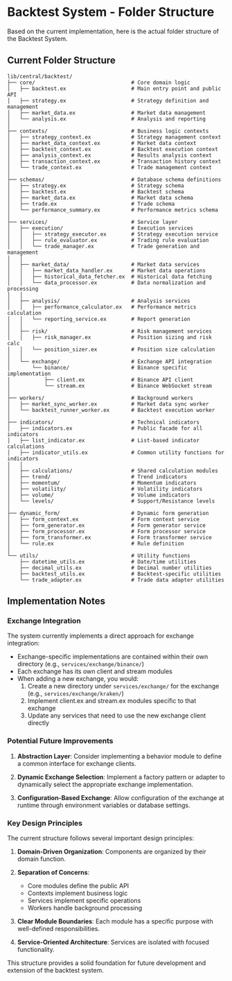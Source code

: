 # Backtest System - Folder Structure

Based on the current implementation, here is the actual folder structure of the Backtest System.

## Current Folder Structure

```
lib/central/backtest/
├── core/                               # Core domain logic
│   ├── backtest.ex                     # Main entry point and public API
│   ├── strategy.ex                     # Strategy definition and management
│   ├── market_data.ex                  # Market data management
│   └── analysis.ex                     # Analysis and reporting
│
├── contexts/                           # Business logic contexts
│   ├── strategy_context.ex             # Strategy management context
│   ├── market_data_context.ex          # Market data context
│   ├── backtest_context.ex             # Backtest execution context
│   ├── analysis_context.ex             # Results analysis context
│   ├── transaction_context.ex          # Transaction history context
│   └── trade_context.ex                # Trade management context
│
├── schemas/                            # Database schema definitions
│   ├── strategy.ex                     # Strategy schema
│   ├── backtest.ex                     # Backtest schema
│   ├── market_data.ex                  # Market data schema
│   ├── trade.ex                        # Trade schema
│   └── performance_summary.ex          # Performance metrics schema
│
├── services/                           # Service layer
│   ├── execution/                      # Execution services
│   │   ├── strategy_executor.ex        # Strategy execution service
│   │   ├── rule_evaluator.ex           # Trading rule evaluation
│   │   └── trade_manager.ex            # Trade generation and management
│   │
│   ├── market_data/                    # Market data services
│   │   ├── market_data_handler.ex      # Market data operations
│   │   ├── historical_data_fetcher.ex  # Historical data fetching
│   │   └── data_processor.ex           # Data normalization and processing
│   │
│   ├── analysis/                       # Analysis services
│   │   ├── performance_calculator.ex   # Performance metrics calculation
│   │   └── reporting_service.ex        # Report generation
│   │
│   ├── risk/                           # Risk management services
│   │   ├── risk_manager.ex             # Position sizing and risk calc
│   │   └── position_sizer.ex           # Position size calculation
│   │
│   └── exchange/                       # Exchange API integration
│       └── binance/                    # Binance specific implementation
│           ├── client.ex               # Binance API client
│           └── stream.ex               # Binance WebSocket stream
│
├── workers/                            # Background workers
│   ├── market_sync_worker.ex           # Market data sync worker
│   └── backtest_runner_worker.ex       # Backtest execution worker
│
├── indicators/                         # Technical indicators
│   ├── indicators.ex                   # Public facade for all indicators
│   ├── list_indicator.ex               # List-based indicator calculations
│   ├── indicator_utils.ex              # Common utility functions for indicators
│   │
│   ├── calculations/                   # Shared calculation modules
│   ├── trend/                          # Trend indicators
│   ├── momentum/                       # Momentum indicators
│   ├── volatility/                     # Volatility indicators
│   ├── volume/                         # Volume indicators
│   └── levels/                         # Support/Resistance levels
│
├── dynamic_form/                       # Dynamic form generation
│   ├── form_context.ex                 # Form context service
│   ├── form_generator.ex               # Form generator service
│   ├── form_processor.ex               # Form processor service
│   ├── form_transformer.ex             # Form transformer service
│   └── rule.ex                         # Rule definition
│
└── utils/                              # Utility functions
    ├── datetime_utils.ex               # Date/time utilities
    ├── decimal_utils.ex                # Decimal number utilities
    ├── backtest_utils.ex               # Backtest-specific utilities
    └── trade_adapter.ex                # Trade data adapter utilities

```

## Implementation Notes

### Exchange Integration

The system currently implements a direct approach for exchange integration:

- Exchange-specific implementations are contained within their own directory (e.g., `services/exchange/binance/`)
- Each exchange has its own client and stream modules
- When adding a new exchange, you would:
  1. Create a new directory under `services/exchange/` for the exchange (e.g., `services/exchange/kraken/`)
  2. Implement client.ex and stream.ex modules specific to that exchange
  3. Update any services that need to use the new exchange client directly

### Potential Future Improvements

1. **Abstraction Layer**: Consider implementing a behavior module to define a common interface for exchange clients.

2. **Dynamic Exchange Selection**: Implement a factory pattern or adapter to dynamically select the appropriate exchange implementation.

3. **Configuration-Based Exchange**: Allow configuration of the exchange at runtime through environment variables or database settings.

### Key Design Principles

The current structure follows several important design principles:

1. **Domain-Driven Organization**: Components are organized by their domain function.

2. **Separation of Concerns**: 
   - Core modules define the public API
   - Contexts implement business logic
   - Services implement specific operations
   - Workers handle background processing

3. **Clear Module Boundaries**: Each module has a specific purpose with well-defined responsibilities.

4. **Service-Oriented Architecture**: Services are isolated with focused functionality.

This structure provides a solid foundation for future development and extension of the backtest system.
